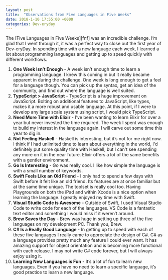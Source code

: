 ```yaml
---
layout: post
title:  "Observations from Five Languages in Five Weeks"
date: 2018-1-10 17:55:00 +0000
categories: Dev-eryday
---
```


 The [Five Languages in Five Weeks][fnf] was an incredible challenge. I’m glad that I went through it, it was a perfect way to close out the first year of Dev-eryDay. In spending time with a new language each week, I learned a lot about programming languages and getting up to speed quickly with different workflows. 

1. **One Week Isn’t Enough** - A week isn’t enough time to learn a programming language. I knew this coming in but it really became apparent in during the challenge. One week is long enough to get a feel for a language though. You can pick up the syntax, get an idea of the community, and find out where the language is well suited.
2. **TypeScript > JavaScript** - TypeScript is a huge improvement on JavaScript. Bolting on additional features to JavaScript, like types, makes it a more robust and usable language. At this point, if I were to develop any large scale system using script, I would pick TypeScript.
3. **Need More Time with Elixir** - I’ve been wanting to learn Elixir for over a year but never invested the time required. The week I spent was enough to build my interest in the language again. I will carve out some time this year to dig in.
4. **Not Feeling Haskell** - Haskell is interesting, but it’s not for me right now. I think if I had unlimited time to learn about everything in the world, I'd definitely put some quality time with Haskell, but I can't see spending any more on it in the near future. Elixir offers a lot of the same benefits with a gentler environment.
5. **Go Is Interesting** - Go was really cool. I like how simple the language is with a small number of keywords.
6. **Swift Feels Like an Old Friend** - I only had to spend a few days with Swift before it felt like an old friend. Its features are at once familiar but at the same time unique. The toolset is really cool too. Having Playgrounds on both the iPad and within Xcode is a nice option when learning the language. I greatly enjoyed my time with Swift.
7. **Visual Studio Code is Awesome** - Outside of Swift, I used Visual Studio Code to write code for each of the languages. VS Code is a fantastic text editor and something I would miss if it weren’t around.
8. **Brew Saves the Day** - Brew was huge in setting up three of the five languages on my development PC. Thank you, Brew.
9. **C# Is a Really Good Language** - In getting up to speed with each of these five languages I really came to appreciate the design of C#. C# as a language provides pretty much any feature I could ever want. It has amazing support for object orientation and is becoming more functional with each release. I may not write C# code forever, but I will always enjoy using it.
10. **Learning New Languages is Fun** - It’s a lot of fun to learn new languages. Even if you have no need to learn a specific language, it’s good practice to learn a new language.